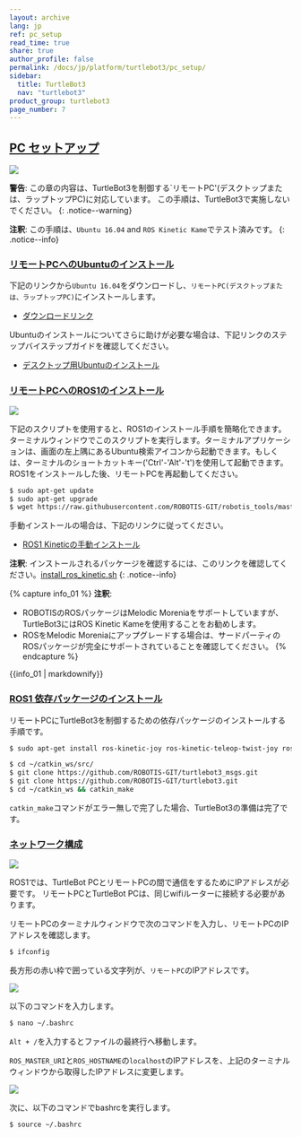 ```yaml
---
layout: archive
lang: jp
ref: pc_setup
read_time: true
share: true
author_profile: false
permalink: /docs/jp/platform/turtlebot3/pc_setup/
sidebar:
  title: TurtleBot3
  nav: "turtlebot3"
product_group: turtlebot3
page_number: 7
---
```


<div style="counter-reset: h1 6"></div>
<div style="counter-reset: h2 0"></div>

<!--[dummy Header 1]>
  <h1 id="pc-setup"><a href="#pc-setup">PC Setup</a></h1>
<![end dummy Header 1]-->

## [PC セットアップ](#pc-setup)

![](/assets/images/platform/turtlebot3/software/remote_pc_and_turtlebot.png)

**警告**: この章の内容は、TurtleBot3を制御する`リモートPC'(デスクトップまたは、ラップトップPC)に対応しています。 この手順は、TurtleBot3で実施しないでください。
{: .notice--warning}

**注釈**: この手順は、`Ubuntu 16.04` and `ROS Kinetic Kame`でテスト済みです。
{: .notice--info}

### [リモートPCへのUbuntuのインストール](#install-ubuntu-on-remote)

下記のリンクから`Ubuntu 16.04`をダウンロードし、`リモートPC(デスクトップまたは、ラップトップPC)`にインストールします。

- [ダウンロードリンク][ubuntu_download_link]

Ubuntuのインストールについてさらに助けが必要な場合は、下記リンクのステップバイステップガイドを確認してください。

- [デスクトップ用Ubuntuのインストール](https://www.ubuntu.com/download/desktop/install-ubuntu-desktop)

### [リモートPCへのROS1のインストール](#install-ros-1-on-remote-pc)

![](/assets/images/platform/turtlebot3/logo_ros.png)

下記のスクリプトを使用すると、ROS1のインストール手順を簡略化できます。
ターミナルウィンドウでこのスクリプトを実行します。ターミナルアプリケーションは、画面の左上隅にあるUbuntu検索アイコンから起動できます。もしくは、ターミナルのショートカットキー('Ctrl'-'Alt'-'t')を使用して起動できます。 ROS1をインストールした後、リモートPCを再起動してください。

``` bash
$ sudo apt-get update
$ sudo apt-get upgrade
$ wget https://raw.githubusercontent.com/ROBOTIS-GIT/robotis_tools/master/install_ros_kinetic.sh && chmod 755 ./install_ros_kinetic.sh && bash ./install_ros_kinetic.sh
```

手動インストールの場合は、下記のリンクに従ってください。

- [ROS1 Kineticの手動インストール](http://wiki.ros.org/kinetic/Installation/Ubuntu)  

**注釈**: インストールされるパッケージを確認するには、このリンクを確認してください。[install_ros_kinetic.sh](https://raw.githubusercontent.com/ROBOTIS-GIT/robotis_tools/master/install_ros_kinetic.sh)
{: .notice--info}

{% capture info_01 %}
**注釈**:  
 - ROBOTISのROSパッケージはMelodic Moreniaをサポートしていますが、TurtleBot3にはROS Kinetic Kameを使用することをお勧めします。
 - ROSをMelodic Moreniaにアップグレードする場合は、サードパーティのROSパッケージが完全にサポートされていることを確認してください。
{% endcapture %}
<div class ="notice--info">{{info_01 | markdownify}}</div>

### [ROS1 依存パッケージのインストール](#install-dependent-ros-1-packages)

リモートPCにTurtleBot3を制御するための依存パッケージのインストールする手順です。

``` bash
$ sudo apt-get install ros-kinetic-joy ros-kinetic-teleop-twist-joy ros-kinetic-teleop-twist-keyboard ros-kinetic-laser-proc ros-kinetic-rgbd-launch ros-kinetic-depthimage-to-laserscan ros-kinetic-rosserial-arduino ros-kinetic-rosserial-python ros-kinetic-rosserial-server ros-kinetic-rosserial-client ros-kinetic-rosserial-msgs ros-kinetic-amcl ros-kinetic-map-server ros-kinetic-move-base ros-kinetic-urdf ros-kinetic-xacro ros-kinetic-compressed-image-transport ros-kinetic-rqt-image-view ros-kinetic-gmapping ros-kinetic-navigation ros-kinetic-interactive-markers
```

``` bash
$ cd ~/catkin_ws/src/
$ git clone https://github.com/ROBOTIS-GIT/turtlebot3_msgs.git
$ git clone https://github.com/ROBOTIS-GIT/turtlebot3.git
$ cd ~/catkin_ws && catkin_make
```

`catkin_make`コマンドがエラー無しで完了した場合、TurtleBot3の準備は完了です。

### [ネットワーク構成](#network-configuration)

![](/assets/images/platform/turtlebot3/software/network_configuration.png)

ROS1では、TurtleBot PCとリモートPCの間で通信をするためにIPアドレスが必要です。 リモートPCとTurtleBot PCは、同じwifiルーターに接続する必要があります。

リモートPCのターミナルウィンドウで次のコマンドを入力し、リモートPCのIPアドレスを確認します。

``` bash
$ ifconfig
```

長方形の赤い枠で囲っている文字列が、`リモートPC`のIPアドレスです。

![](/assets/images/platform/turtlebot3/software/network_configuration2.png)

以下のコマンドを入力します。

``` bash
$ nano ~/.bashrc
```

`Alt + /`を入力するとファイルの最終行へ移動します。

`ROS_MASTER_URI`と`ROS_HOSTNAME`の`localhost`のIPアドレスを、上記のターミナルウィンドウから取得したIPアドレスに変更します。


![](/assets/images/platform/turtlebot3/software/network_configuration3.png)

次に、以下のコマンドでbashrcを実行します。

``` bash
$ source ~/.bashrc
```

[ubuntu_download_link]: https://www.ubuntu.com/download/alternative-downloads
